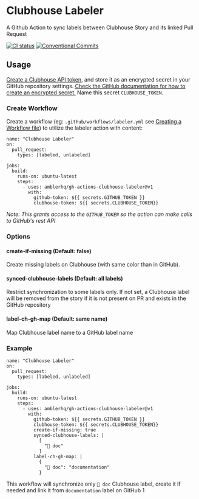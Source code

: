 # Clubhouse Labeler

A Github Action to sync labels between Clubhouse Story and its linked Pull Request

[![CI status](https://github.com/actions/typescript-action/workflows/build-test/badge.svg)](https://github.com/actions/gh-actions-clubhouse-labeler/actions)
[![Conventional Commits](https://img.shields.io/badge/Conventional%20Commits-1.0.0-yellow.svg)](https://conventionalcommits.org)

## Usage

[Create a Clubhouse API token](https://app.clubhouse.io/settings/account/api-tokens),
and store it as an encrypted secret in your GitHub repository settings.
[Check the GitHub documentation for how to create an encrypted secret.](https://help.github.com/en/actions/configuring-and-managing-workflows/creating-and-storing-encrypted-secrets#creating-encrypted-secrets)
Name this secret `CLUBHOUSE_TOKEN`.

### Create Workflow

Create a workflow (eg: `.github/workflows/labeler.yml` see [Creating a Workflow file](https://help.github.com/en/articles/configuring-a-workflow#creating-a-workflow-file)) to utilize the labeler action with content:

```
name: "Clubhouse Labeler"
on:
  pull_request:
    types: [labeled, unlabeled]

jobs:
  build:
    runs-on: ubuntu-latest
    steps:
      - uses: amblerhq/gh-actions-clubhouse-labeler@v1
        with:
          github-token: ${{ secrets.GITHUB_TOKEN }}
          clubhouse-token: ${{ secrets.CLUBHOUSE_TOKEN}}
```

_Note: This grants access to the `GITHUB_TOKEN` so the action can make calls to GitHub's rest API_

### Options

#### create-if-missing (Default: false)

Create missing labels on Clubhouse (with same color than in GitHub).

#### synced-clubhouse-labels (Default: all labels)

Restrict synchronization to some labels only.
If not set, a Clubhouse label will be removed from the story if it is not present on PR and exists in the GitHub repository

#### label-ch-gh-map (Default: same name)

Map Clubhouse label name to a GitHub label name

### Example

```
name: "Clubhouse Labeler"
on:
  pull_request:
    types: [labeled, unlabeled]

jobs:
  build:
    runs-on: ubuntu-latest
    steps:
      - uses: amblerhq/gh-actions-clubhouse-labeler@v1
        with:
          github-token: ${{ secrets.GITHUB_TOKEN }}
          clubhouse-token: ${{ secrets.CLUBHOUSE_TOKEN}}
          create-if-missing: true
          synced-clubhouse-labels: |
            [
              "📖 doc"
            ]
          label-ch-gh-map: |
            {
              "📖 doc": "documentation"
            }
```

This workflow will synchronize only `📖 doc` Clubhouse label, create it if needed and link it from `documentation` label on GitHub
1
